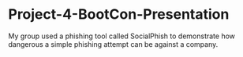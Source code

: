# Project-4-BootCon-Presentation
My group used a phishing tool called SocialPhish to demonstrate how dangerous a simple phishing attempt can be against a company.
